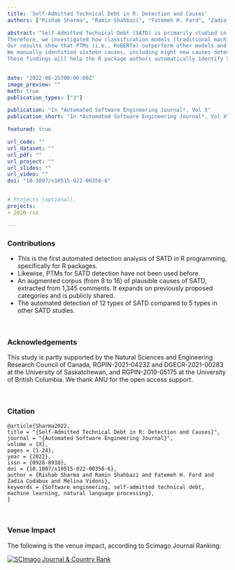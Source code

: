 ```yaml
---
title: 'Self-Admitted Technical Debt in R: Detection and Causes'
authors: ["Rishab Sharma", "Ramin Shahbazi", "Fatemeh H. Fard", "Zadia Codabux", "Melina Vidoni"]

abstract: "Self-Admitted Technical Debt (SATD) is primarily studied in Object-Oriented (OO) languages and traditionally commercial software. However, scientific software coded in dynamically-typed languages such as R differs in paradigm, and the source code comments' semantics are different (i.e., more aligned with algorithms and statistics when compared to traditional software). Additionally, many Software Engineering topics are understudied in scientific software development, with SATD detection remaining a challenge for this domain. This gap adds complexity since prior works determined SATD in scientific software does not adjust to many of the keywords identified for OO SATD, possibly hindering its automated detection.
Therefore, we investigated how classification models (traditional machine learning, deep neural networks, and deep neural Pre-Trained Language Models (PTMs)) automatically detect SATD in R packages. This study aims to study the capabilities of these models to classify different TD types in this domain and manually analyze the causes of each in a representative sample. 
Our results show that PTMs (i.e., RoBERTa) outperform other models and work well when the number of comments labelled as a particular SATD type has low occurrences. We also found that some SATD types are more challenging to detect.
We manually identified sixteen causes, including eight new causes detected by our study. The most common cause was _failure to remember_, in agreement with previous studies. 
These findings will help the R package authors automatically identify SATD in their source code and improve their code quality. In the future,  checklists for R developers can also be developed by scientific communities such as rOpenSci to guarantee a higher quality of packages before submission."
  

date: "2022-08-25T00:00:00Z"
image_preview: ""
math: true
publication_types: ["3"]

publication: "In *Automated Software Engineering Journal*, Vol X"
publication_short: "In *Automated Software Engineering Journal*, Vol X"

featured: true

url_code: ""
url_dataset: ""
url_pdf: ""
url_project: ""
url_slides: ""
url_video: ""
doi: "10.1007/s10515-022-00358-6"


# Projects (optional).
projects:
- 2020-rse

---
```


### Contributions

- This is the first automated detection analysis of SATD in R programming, specifically for R packages.
- Likewise, PTMs for SATD detection have not been used before.
- An augmented corpus (from 8 to 16) of plausible causes of SATD,  extracted from 1,345 comments. It expands on previously proposed categories and is publicly shared.
- The automated detection of 12 types of SATD compared to 5 types in other SATD studies.





<br />


### Acknowledgements

This study is partly supported by the Natural Sciences and Engineering Research Council of Canada, RGPIN-2021-04232 and DGECR-2021-00283 at the University of Saskatchewan, and RGPIN-2019-05175 at the University of British Columbia. We thank ANU for the open access support.


<br />





### Citation

```
@article{Sharma2022,
title = "{Self-Admitted Technical Debt in R: Detection and Causes}",
journal = "{Automated Software Engineering Journal}",
volume = {X},
pages = {1-24},
year = {2022},
issn = {0928-8910},
doi = {10.1007/s10515-022-00358-6},
author = {Rishab Sharma and Ramin Shahbazi and Fatemeh H. Fard and Zadia Codabux and Melina Vidoni},
keywords = {Software engineering, self-admitted technical debt, machine learning, natural language processing},
}
```



<br />

### Venue Impact

The following is the venue impact, according to Scimago Journal Ranking:

<a href="https://www.scimagojr.com/journalsearch.php?q=24145&amp;tip=sid&amp;exact=no" title="SCImago Journal &amp; Country Rank"><img border="0" src="https://www.scimagojr.com/journal_img.php?id=24145" alt="SCImago Journal &amp; Country Rank"  /></a>
